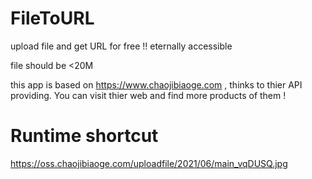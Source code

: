 # FileToURL
upload file and get URL for free !! eternally accessible

file should be <20M

this app is based on https://www.chaojibiaoge.com , thinks to thier API providing. You can visit thier web and find more products of them !


# Runtime shortcut

https://oss.chaojibiaoge.com/uploadfile/2021/06/main_vqDUSQ.jpg

